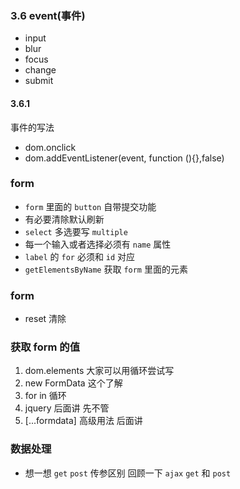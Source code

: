 ### 3.6 event(事件)
- input
- blur
- focus
- change
- submit
#### 3.6.1
事件的写法
- dom.onclick
- dom.addEventListener(event, function (){},false)
### form
- `form` 里面的 `button` 自带提交功能
- 有必要清除默认刷新
- `select` 多选要写 `multiple`
- 每一个输入或者选择必须有 `name` 属性
- `label` 的 `for` 必须和 `id` 对应
- `getElementsByName` 获取 `form` 里面的元素

### form
- reset 清除

### 获取 form 的值
1. dom.elements 大家可以用循环尝试写
2. new FormData 这个了解
3. for in 循环
4. jquery 后面讲 先不管
5. [...formdata] 高级用法 后面讲

### 数据处理
- 想一想 `get` `post` 传参区别 回顾一下 `ajax` `get` 和 `post`
